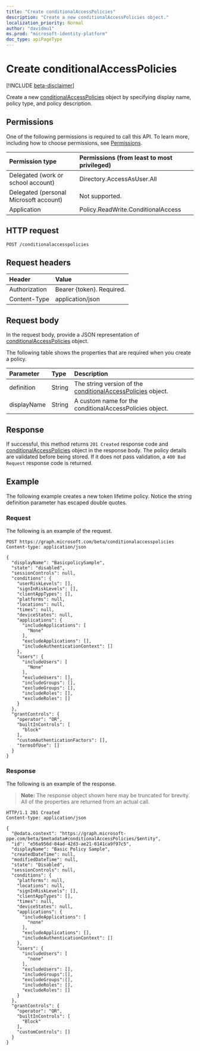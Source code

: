 ```yaml
---
title: "Create conditionalAccessPolicies"
description: "Create a new conditionalAccessPolicies object."
localization_priority: Normal
author: "davidmu1"
ms.prod: "microsoft-identity-platform"
doc_type: apiPageType
---
```


# Create conditionalAccessPolicies

[!INCLUDE [beta-disclaimer](../includes/beta-disclaimer.md)]

Create a new [conditionalAccessPolicies](../resources/conditionalaccesspolicies.md) object by specifying display name, policy type, and policy description.

## Permissions

One of the following permissions is required to call this API. To learn more, including how to choose permissions, see [Permissions](/graph/permissions-reference).

| Permission type | Permissions (from least to most privileged) |
|:--------------- |:------------------------------------------- |
| Delegated (work or school account) | Directory.AccessAsUser.All |
| Delegated (personal Microsoft account) | Not supported. |
| Application | Policy.ReadWrite.ConditionalAccess |

## HTTP request

<!-- { "blockType": "ignored" } -->
```http
POST /conditionalaccesspolicies
```

## Request headers

| Header | Value |
|:------ |:----- |
| Authorization  | Bearer {token}. Required.  |
| Content-Type  | application/json  |

## Request body

In the request body, provide a JSON representation of [conditionalAccessPolicies](../resources/conditionalaccesspolicies.md) object.

The following table shows the properties that are required when you create a policy.

| Parameter	| Type | Description |
|:--------- |:---- |:----------- |
| definition | String | The string version of the [conditionalAccessPolicies](../resources/conditionalaccesspolicies.md) object. |
| displayName | String | A custom name for the conditionalAccessPolicies object. |

## Response

If successful, this method returns `201 Created` response code and [conditionalAccessPolicies](../resources/conditionalaccesspolicies.md) object in the response body. The policy details are validated before being stored. If it does not pass validation, a `400 Bad Request` response code is returned. 

## Example

The following example creates a new token lifetime policy. Notice the string definition parameter
has escaped double quotes.

### Request

The following is an example of the request.

```http
POST https://graph.microsoft.com/beta/conditionalaccesspolicies
Content-type: application/json

{
  "displayName": "BasicpolicySample",
  "state": "disabled",
  "sessionControls": null,
  "conditions": {
    "userRiskLevels": [],
    "signInRiskLevels": [],
    "clientAppTypes": [],
    "platforms": null,
    "locations": null,
    "times": null,
    "deviceStates": null,
    "applications": {
      "includeApplications": [
	    "None"
	  ],
	  "excludeApplications": [],
	  "includeAuthenticationContext": []
    },
    "users": {
	  "includeUsers": [
	    "None"
	  ],
	  "excludeUsers": [],
      "includeGroups": [],
	  "excludeGroups": [],
      "includeRoles": [],
	  "excludeRoles": []
    }
  },
  "grantControls": {
	"operator": "OR",
	"builtInControls": [
	  "block"
	],
	"customAuthenticationFactors": [],
	"termsOfUse": []
  }
}
```

### Response

The following is an example of the response. 

> **Note:** The response object shown here may be truncated for brevity. All of the properties are returned from an actual call.

```http
HTTP/1.1 201 Created
Content-type: application/json

{
  "@odata.context": "https://graph.microsoft-ppe.com/beta/$metadata#conditionalAccessPolicies/$entity",
  "id": "e56a956d-84ad-42d3-ae21-6141ca9f97c5",
  "displayName": "Basic Policy Sample",
  "createdDateTime": null,
  "modifiedDateTime": null,
  "state": "Disabled",
  "sessionControls": null,
  "conditions": {
    "platforms": null,
    "locations": null,
    "signInRiskLevels": [],
    "clientAppTypes": [],
    "times": null,
    "deviceStates": null,
    "applications": {
      "includeApplications": [
        "none"
      ],
      "excludeApplications": [],
      "includeAuthenticationContext": []
    },
    "users": {
      "includeUsers": [
        "none"
      ],
      "excludeUsers": [],
      "includeGroups":[],
      "excludeGroups":[],
      "includeRoles": [],
      "excludeRoles": []
    }
  },
  "grantControls": {
    "operator": "OR",
    "builtInControls": [
      "Block"
    ],
    "customControls": []
  }
}
```

<!-- uuid: 8fcb5dbc-d5aa-4681-8e31-b001d5168d79
2015-10-25 14:57:30 UTC -->
<!--
{
  "type": "#page.annotation",
  "description": "Create conditionalAccessPolicies",
  "keywords": "",
  "section": "documentation",
  "tocPath": "",
  "suppressions": [
  ]
}
-->